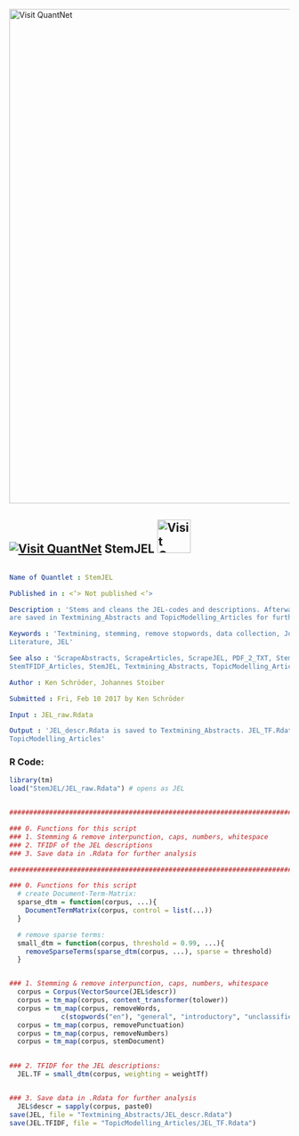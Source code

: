 
[<img src="https://github.com/QuantLet/Styleguide-and-FAQ/blob/master/pictures/banner.png" width="888" alt="Visit QuantNet">](http://quantlet.de/)

## [<img src="https://github.com/QuantLet/Styleguide-and-FAQ/blob/master/pictures/qloqo.png" alt="Visit QuantNet">](http://quantlet.de/) **StemJEL** [<img src="https://github.com/QuantLet/Styleguide-and-FAQ/blob/master/pictures/QN2.png" width="60" alt="Visit QuantNet 2.0">](http://quantlet.de/)

```yaml

Name of Quantlet : StemJEL

Published in : <‘> Not published <‘>

Description : 'Stems and cleans the JEL-codes and descriptions. Afterwards the stemmed descriptions
are saved in Textmining_Abstracts and TopicModelling_Articles for further analysis'

Keywords : 'Textmining, stemming, remove stopwords, data collection, Journal of Economic
Literature, JEL'

See also : 'ScrapeAbstracts, ScrapeArticles, ScrapeJEL, PDF_2_TXT, StemTFIDF_Abstracts,
StemTFIDF_Articles, StemJEL, Textmining_Abstracts, TopicModelling_Articles'

Author : Ken Schröder, Johannes Stoiber

Submitted : Fri, Feb 10 2017 by Ken Schröder

Input : JEL_raw.Rdata

Output : 'JEL_descr.Rdata is saved to Textmining_Abstracts. JEL_TF.Rdata is saved to
TopicModelling_Articles'

```


### R Code:
```r
library(tm)  
load("StemJEL/JEL_raw.Rdata") # opens as JEL


########################################################################

### 0. Functions for this script
### 1. Stemming & remove interpunction, caps, numbers, whitespace
### 2. TFIDF of the JEL descriptions
### 3. Save data in .Rdata for further analysis

########################################################################

### 0. Functions for this script
  # create Document-Term-Matrix:
  sparse_dtm = function(corpus, ...){
    DocumentTermMatrix(corpus, control = list(...))
  }

  # remove sparse terms:
  small_dtm = function(corpus, threshold = 0.99, ...){
    removeSparseTerms(sparse_dtm(corpus, ...), sparse = threshold)
  }


### 1. Stemming & remove interpunction, caps, numbers, whitespace
  corpus = Corpus(VectorSource(JEL$descr))
  corpus = tm_map(corpus, content_transformer(tolower))
  corpus = tm_map(corpus, removeWords, 
             c(stopwords("en"), "general", "introductory", "unclassified"))
  corpus = tm_map(corpus, removePunctuation)
  corpus = tm_map(corpus, removeNumbers)
  corpus = tm_map(corpus, stemDocument)

  
### 2. TFIDF for the JEL descriptions:
  JEL.TF = small_dtm(corpus, weighting = weightTf)


### 3. Save data in .Rdata for further analysis
  JEL$descr = sapply(corpus, paste0)
save(JEL, file = "Textmining_Abstracts/JEL_descr.Rdata")
save(JEL.TFIDF, file = "TopicModelling_Articles/JEL_TF.Rdata")

```
